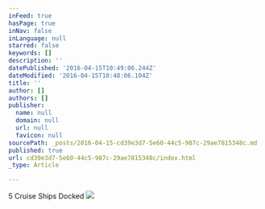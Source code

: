 ```yaml
---
inFeed: true
hasPage: true
inNav: false
inLanguage: null
starred: false
keywords: []
description: ''
datePublished: '2016-04-15T10:49:06.244Z'
dateModified: '2016-04-15T10:48:06.104Z'
title: ''
author: []
authors: []
publisher:
  name: null
  domain: null
  url: null
  favicon: null
sourcePath: _posts/2016-04-15-cd39e3d7-5e60-44c5-987c-29ae7815348c.md
published: true
url: cd39e3d7-5e60-44c5-987c-29ae7815348c/index.html
_type: Article

---
```

5 Cruise Ships Docked
![](https://the-grid-user-content.s3-us-west-2.amazonaws.com/f4add141-04c9-4646-be80-0fb0514a8217.jpg)